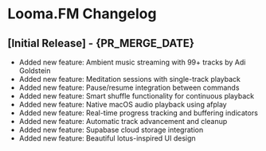 # Looma.FM Changelog

## [Initial Release] - {PR_MERGE_DATE}

- Added new feature: Ambient music streaming with 99+ tracks by Adi Goldstein
- Added new feature: Meditation sessions with single-track playback  
- Added new feature: Pause/resume integration between commands
- Added new feature: Smart shuffle functionality for continuous playback
- Added new feature: Native macOS audio playback using afplay
- Added new feature: Real-time progress tracking and buffering indicators
- Added new feature: Automatic track advancement and cleanup
- Added new feature: Supabase cloud storage integration
- Added new feature: Beautiful lotus-inspired UI design